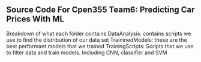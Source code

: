 ## Source Code For Cpen355 Team6: Predicting Car Prices With ML

Breakdown of what each folder contains
DataAnalysis: contains scripts we use to find the distribution of our data set 
TraininedModels: these are the best performant models that we trained 
TrainingScripts: Scripts that we use to filter data and train models. Including CNN, classifier and SVM
